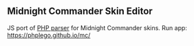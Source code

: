 ## Midnight Commander Skin Editor
JS port of [PHP parser](https://midnight-commander.org/nopaste/skin_parser/) for Midnight Commander skins.
Run app: https://phplego.github.io/mc/
